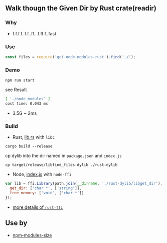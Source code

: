 ## Walk thougn the Given Dir by Rust crate(readir)

### Why

- f.f.f.f..f.f..ff...f.ff.f..fast

### Use

```js
const files = require('get-node-modules-rust').find('./');
```

### Demo

```
npm run start
```

see Result

```bash
[ './node_modules' ]
cost time: 0.043 ms
```

- 3.5G ~ 2ms

### Build

- Rust, [lib.rs](src/lib.rs) with `libc`

```
cargo build --release
```

cp dylib into the dir named in `package.json` and `index.js`

```
cp target/release/libfind_files.dylib ./rust-dylib
```

- Node, [index.js](index.js) with `node-ffi`

```js
var lib = ffi.Library(path.join(__dirname, './rust-dylib/libget_dir'), {
  get_dir: ['char *', ['string']],
  free_memory: ['void', ['char *']]
});
```

- [more details of `rust-ffi` ](https://github.com/shepmaster/rust-ffi-omnibus)

## Use by

- [npm-modules-size ](https://github.com/chinanf-boy/npm-modules-size)
